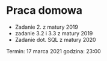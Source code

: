 # Praca domowa

* Zadanie 2. z matury 2019
* zadanie 3.2 i 3.3 z matury 2019
* Zadanie dot. SQL z matury 2020

Termin: 17 marca 2021 godzina: 23:00

